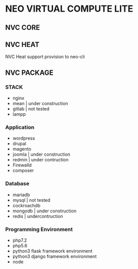 # NEO VIRTUAL COMPUTE LITE

## NVC CORE


## NVC HEAT
NVC Heat support provision to neo-cli


## NVC PACKAGE

### STACK
- nginx
- mean | under construction
- gitlab | not tested
- lampp

### Application
- wordpress
- drupal
- magento
- joomla | under construction
- redmin | under contruction
- Firewalld
- composer

### Database
- mariadb
- mysql | not tested
- cockroachdb
- mongodb | under construction
- redis | undercontruction

### Programming Environment
- php7.2
- php5.6
- python3 flask framework environment
- python3 django framework environment
- node